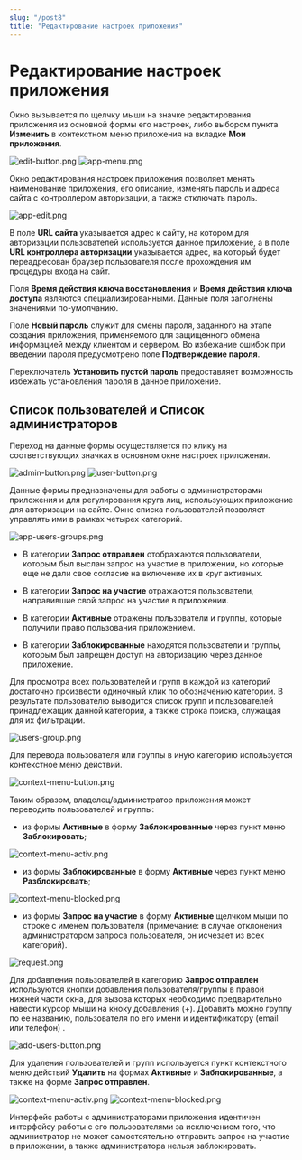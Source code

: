```yaml
---
slug: "/post8"
title: "Редактирование настроек приложения"
---
```


# Редактирование настроек приложения

Окно вызывается по щелчку мыши на значке редактирования приложения из основной формы его настроек, либо выбором пункта **Изменить** в контекстном меню приложения на вкладке **Мои приложения**.

![edit-button.png](./images/edit-button.png "Кнопка вызова настроек приложения") ![app-menu.png](./images/app-menu.png "Меню действий с приложением")

Окно редактирования настроек приложения позволяет менять наименование приложения, его описание, изменять пароль и адреса сайта с контроллером авторизации, а также отключать пароль.

![app-edit.png](./images/app-edit.png "Окно редактирования настроек приложения")

В поле **URL сайта** указывается адрес к сайту, на котором для авторизации пользователей используется данное приложение, а в поле **URL контроллера авторизации**  указывается адрес, на который будет переадресован браузер пользователя после прохождения им процедуры входа на сайт.

Поля **Время действия ключа восстановления** и **Время действия ключа доступа** являются специализированными. Данные поля заполнены значениями по-умолчанию.

Поле **Новый пароль** служит для смены пароля, заданного на этапе создания приложения, применяемого для защищенного обмена информацией между клиентом и сервером. Во избежание ошибок при введении пароля предусмотрено поле **Подтверждение пароля**.

Переключатель **Установить  пустой пароль** предоставляет возможность избежать установления пароля в данное приложение.

## Список пользователей и Список администраторов

Переход на данные формы осуществляется по клику на соответствующих значках в основном окне настроек приложения.

![admin-button.png](./images/admin-button.png "Кнопка перехода к списку администраторов") ![user-button.png](./images/user-button.png "Кнопка перехода к списку пользователей")

Данные формы предназначены для работы с администраторами приложения и для регулирования круга лиц, использующих приложение для авторизации на сайте.
Окно списка пользователей позволяет управлять ими в рамках четырех категорий. 

![app-users-groups.png](./images/app-users-groups.png "Окно управления категориями пользователей в приложении")

 - В категории **Запрос отправлен** отображаются пользователи, которым был выслан запрос на участие в приложении, но которые еще не дали свое согласие на включение их в круг активных.

- В категории **Запрос на участие** отражаются пользователи, направившие свой запрос на участие в приложении.

- В категории **Активные** отражены пользователи и группы, которые получили право пользования приложением.

- В категории **Заблокированные** находятся пользователи и группы, которым был запрещен доступ на авторизацию через данное приложение. 

Для просмотра всех пользователей и групп в каждой из категорий достаточно произвести одиночный клик по обозначению категории. В результате пользователю выводится список групп и пользователей принадлежащих данной категории, а также строка поиска, служащая для их фильтрации.  

![users-group.png](./images/users-group.png "Внешний вид интерфейса подгруппы пользователей")

Для перевода пользователя или группы в иную категорию используется контекстное меню действий.

![context-menu-button.png](./images/context-menu-button.png "Кнопка вызова контекстного меню действий для пользователя/группы")

Таким образом, владелец/администратор приложения может переводить пользователей и группы:

- из формы **Активные** в форму **Заблокированные** через пункт меню **Заблокировать**;

![context-menu-activ.png](./images/context-menu-activ.png "Контекстное меню действий для пользователя/группы, находящейся в категории Активные")
          
- из формы **Заблокированные** в форму **Активные** через пункт меню **Разблокировать**;

![context-menu-blocked.png](./images/context-menu-blocked.png "Контекстное меню действий для пользователя/группы, находящейся в категории Заблокированные")

- из формы **Запрос на участие** в форму **Активные**  щелчком мыши по строке с именем пользователя (примечание: в случае отклонения администратором запроса пользователя, он исчезает из всех категорий).

![request.png](./images/request.png "Окно подтверждения запроса пользователя на вступлению в группу пользователей приложения")

Для добавления пользователей в категорию **Запрос отправлен** используются кнопки добавления пользователя/группы в правой нижней части окна, для вызова которых необходимо предварительно навести курсор мыши на кноку добавления (+). Добавить можно группу по ее названию, пользователя по его имени и идентификатору (email или телефон) .

![add-users-button.png](./images/add-users-button.png "Кнопки добавления нового пользователя и группы в приложение ")

Для удаления пользователей и групп используется пункт контекстного меню действий **Удалить** на формах **Активные** и **Заблокированные**, а также на форме **Запрос отправлен**.

![context-menu-activ.png](./images/context-menu-activ.png "Контекстное меню действий для пользователя/группы, находящейся в категории Активные")
![context-menu-blocked.png](./images/context-menu-blocked.png "Контекстное меню действий для пользователя/группы, находящейся в категории Заблокированные")
         
Интерфейс работы с администраторами приложения идентичен интерфейсу работы с его пользователями за исключением того, что администратор не может самостоятельно отправить запрос на участие в приложении, а также администратора нельзя заблокировать.
